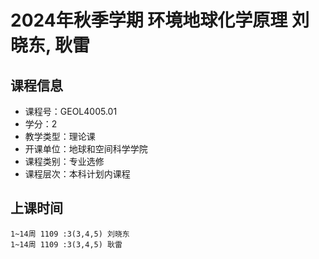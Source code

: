 # 2024年秋季学期 环境地球化学原理 刘晓东, 耿雷






## 课程信息

- 课程号：GEOL4005.01
- 学分：2
- 教学类型：理论课
- 开课单位：地球和空间科学学院
- 课程类别：专业选修
- 课程层次：本科计划内课程

## 上课时间

```
1~14周 1109 :3(3,4,5) 刘晓东
1~14周 1109 :3(3,4,5) 耿雷
```

